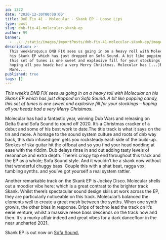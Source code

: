 ```yaml
---
id: 1372
date: '2020-12-30T00:00:00'
title: DnB Fix 41 - Molecular - Skank EP - Loose Lips
type: post
slug: dnb-fix-41-molecular-skank-ep
author: 99
banner:
  - ../../static/images/importPosts/dnb-fix-41-molecular-skank-ep/image1372.jpeg
description: >-
  This week&rsquo;s DNB FIX sees us going in on a heavy roll with Molecular on
  his Skank EP which has just dropped on Sofa Sound. A bit like popping candy,
  this set of tunes is one sweet and explosive fill for your stockings &#8211;
  hoping all you headz had a very Merry Christmas. Molecular has [...]Read
  More...
published: true
tags: []
---
```

_This week’s DNB FIX sees us going in on a heavy roll with Molecular on his Skank EP which has just dropped on Sofa Sound. A bit like popping candy, this set of tunes is one sweet and explosive fill for your stockings – hoping all you headz had a very Merry Christmas._

Molecular has had a fantastic year, winning Dub Wars and releasing on Delta 9 and Sofa Sound to round off 2020. It’s a Christmas cracker of a debut and some of his best work to date.The title track is what it says on the tin and more. A homage to the sound system culture and roots of dnb way back, this dub infused gem gets you rocksteady each side of the build-up. Strokes of ska guitar hit the offbeat and so you find your head nodding at ease with the riddim. Dub delays rinse in and out adding tasty levels of resonance and extra depth. There’s crispy top end throughout this track and the EP as a whole; Sofa Sound style. And it wouldn’t be a skank now without that wonderful chuggy bass. Couple this with a phat beat, ragga vox, tumbling synths. and you’ve got yourself a real system rattler. 

Another remarkable track on the Skank EP is Jockey Disco. Molecular shells out a moodier vibe here; which is a great contrast to the brighter track Skank. Whilst there’s spectacular sound design skills at work across the EP, they are particularly noticeable on this track. Molecular’s balanced the elements well to create a great mesh between the synths. When one synth growls, the other bites in response. Drips of techno lead the track on it’s eerie venture, whilst a massive reese bass descends on the track now and then. It’s a murky affair indeed and great vibes for a dark dancefloor in the near uncharted 2021.     

Skank EP is out now on [Sofa Sound.](https://sofasoundbristol.bandcamp.com/album/ssdigi017-molecular-skank-ep-2)
